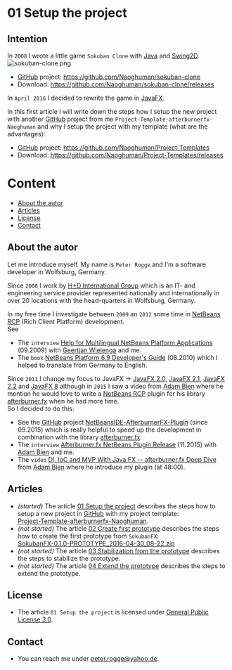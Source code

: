01 Setup the project
===



Intention
---

In `2008` I wrote a little game `Sokuban Clone` with [Java] and [Swing2D].
![sokuban-clone.png][sokuban-clone]
* [GitHub] project: https://github.com/Naoghuman/sokuban-clone  
* Download: https://github.com/Naoghuman/sokuban-clone/releases

In `April 2016` I decided to rewrite the game in [JavaFX].

In this first article I will write down the steps how I setup the new project with 
another [GitHub] project from me `Project-Template-afterburnerfx-Naoghuman` and 
why I setup the project with my template (what are the advantages):
* [GitHub] project: https://github.com/Naoghuman/Project-Templates
* Download: https://github.com/Naoghuman/Project-Templates/releases



Content
===

* [About the autor](#Autor)
* [Articles](#Articles)
* [License](#License)
* [Contact](#Contact)



About the autor<a name="Autor" />
---

Let me introduce myself. My name is `Peter Rogge` and I'm a software developer 
in Wolfsburg, Germany.

Since `2008` I work by [H+D International Group] which is an IT- and engineering 
service provider represented nationally and internationally in over 20 locations 
with the head-quarters in Wolfsburg, Germany.


In my free time I investigate between `2009` an `2012` some time in [NetBeans RCP] (Rich 
Client Platform) development.  
See  
* The `interview` [Help for Multilingual NetBeans Platform Applications] (09.2009) with 
  [Geertjan Wielenga] and me.
* The `book` [NetBeans Platform 6.9 Developer's Guide] (08.2010) which I helped to 
  translate from Germany to English.

Since `2011` I change my focus to JavaFX -> [JavaFX 2.0], [JavaFX 2.1], [JavaFX 2.2] and 
[JavaFX 8] although in `2015` I saw a video from [Adam Bien] where he mention he would love 
to write a [NetBeans RCP] plugin for his library [afterburner.fx] when he had more time.  
So I decided to do this:
* See the [GitHub] project [NetBeansIDE-AfterburnerFX-Plugin] (since 09.2015) which is 
  really helpful to speed up the development in combination with the library [afterburner.fx].
* The `interview` [Afterburner.fx NetBeans Plugin Release] (11.2015) with [Adam Bien] and me.
* The `video` [DI, IoC and MVP With Java FX -- afterburner.fx Deep Dive] from [Adam Bien] 
  where he introduce my plugin (at 48:00).



Articles<a name="Articles" />
---

* _(started)_ The article [01 Setup the project] describes the steps how to setup a new project in 
  [GitHub] with my project template:  
  [Project-Template-afterburnerfx-Naoghuman].
* _(not started)_ The article [02 Create first prototype] describes the steps how to create the first 
  prototype from `SokubanFX`:  
  [SokubanFX-0.1.0-PROTOTYPE_2016-04-30_08-22.zip]
* _(not started)_ The article [03 Stabilization from the prototype] describes the steps to stabilize 
  the prototype.
* _(not started)_ The article [04 Extend the prototype] describes the steps to extend the prototype.



License<a name="License" />
---

* The article `01 Setup the project` is licensed under [General Public License 3.0].



Contact<a name="Contact" />
---

* You can reach me under <peter.rogge@yahoo.de>.



[//]: # (Images)
[sokuban-clone]:https://cloud.githubusercontent.com/assets/8161815/12365174/72d57abc-bbd3-11e5-84d8-80c5d647b897.png



[//]: # (Links)
[01 Setup the project]:01_Setup-the-project.md
[02 Create first prototype]:02_Create-first-prototype.md
[03 Stabilization from the prototype]:03_Stabilization-from-the-prototype.md
[04 Extend the prototype]:04_Extend-the-prototype.md
[Adam Bien]:http://www.adam-bien.com/roller/abien/
[Afterburner.fx NetBeans Plugin Release]:http://www.adam-bien.com/roller/abien/entry/afterburner_fx_netbeans_plugin_release
[afterburner.fx]:https://github.com/AdamBien/afterburner.fx
[DI, IoC and MVP With Java FX -- afterburner.fx Deep Dive]:https://www.youtube.com/watch?v=WsV7kSSSOGs
[General Public License 3.0]:http://www.gnu.org/licenses/gpl-3.0.en.html
[Geertjan Wielenga]:https://blogs.oracle.com/geertjan/entry/welcome_to_me
[GitHub]:https://github.com/
[Help for Multilingual NetBeans Platform Applications]:https://dzone.com/articles/multilingual-netbeans-platform-applications
[H+D International Group]:https://www.hud.de/en/
[Java]:https://en.wikipedia.org/wiki/Java_%28programming_language%29
[JavaFX 2.0]:https://en.wikipedia.org/wiki/JavaFX#JavaFX_2.0
[JavaFX 2.1]:https://en.wikipedia.org/wiki/JavaFX#JavaFX_2.1
[JavaFX 2.2]:https://en.wikipedia.org/wiki/JavaFX#JavaFX_2.2
[JavaFX 8]:https://en.wikipedia.org/wiki/JavaFX#JavaFX_8
[JavaFX]:http://docs.oracle.com/javase/8/javase-clienttechnologies.htm
[NetBeans Platform 6.9 Developer's Guide]:https://www.packtpub.com/application-development/netbeans-platform-69-developers-guide
[NetBeans RCP]:https://netbeans.org/kb/trails/platform.html
[NetBeansIDE-AfterburnerFX-Plugin]:https://github.com/Naoghuman/NetBeansIDE-AfterburnerFX-Plugin
[Project-Template-afterburnerfx-Naoghuman]:https://github.com/Naoghuman/Project-Templates/tree/master/Project-Template-afterburnerfx-Naoghuman
[SokubanFX-0.1.0-PROTOTYPE_2016-04-30_08-22.zip]:https://github.com/Naoghuman/SokubanFX/releases/tag/v0.1.0
[Swing2D]:https://docs.oracle.com/javase/tutorial/2d/
